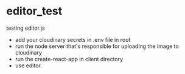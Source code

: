 # editor_test
testing editor.js

- add your cloudinary secrets in .env file in root
- run the node server that's responsible for uploading the image to cloudinary
- run the create-react-app in client directory
- use editor.
